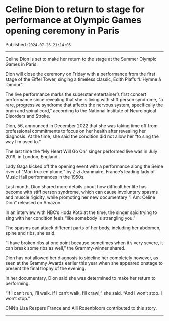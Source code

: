 # Celine Dion to return to stage for performance at Olympic Games opening ceremony in Paris

Published :`2024-07-26 21:14:05`

---

Celine Dion is set to make her return to the stage at the Summer Olympic Games in Paris.

Dion will close the ceremony on Friday with a performance from the first stage of the Eiffel Tower, singing a timeless classic, Edith Piaf’s “L’Hymne à l’amour”.

The live performance marks the superstar entertainer’s first concert performance since revealing that she is living with stiff person syndrome, “a rare, progressive syndrome that affects the nervous system, specifically the brain and spinal cord,” according to the National Institute of Neurological Disorders and Stroke.

Dion, 56, announced in December 2022 that she was taking time off from professional commitments to focus on her health after revealing her diagnosis. At the time, she said the condition did not allow her “to sing the way I’m used to.”

The last time the “My Heart Will Go On” singer performed live was in July 2019, in London, England.

Lady Gaga kicked off the opening event with a performance along the Seine river of “Mon truc en plume,” by Zizi Jeanmaire, France’s leading lady of Music Hall performances in the 1950s.

Last month, Dion shared more details about how difficult her life has become with stiff person syndrome, which can cause involuntary spasms and muscle rigidity, while promoting her new documentary “I Am: Celine Dion” released on Amazon.

In an interview with NBC’s Hoda Kotb at the time, the singer said trying to sing with her condition feels “like somebody is strangling you.”

The spasms can attack different parts of her body, including her abdomen, spine and ribs, she said.

“I have broken ribs at one point because sometimes when it’s very severe, it can break some ribs as well,” the Grammy-winner shared.

Dion has not allowed her diagnosis to sideline her completely however, as seen at the Grammy Awards earlier this year when she appeared onstage to present the final trophy of the evening.

In her documentary, Dion said she was determined to make her return to performing.

“If I can’t run, I’ll walk. If I can’t walk, I’ll crawl,” she said. “And I won’t stop. I won’t stop.”

CNN’s Lisa Respers France and Alli Rosenbloom contributed to this story.

---

